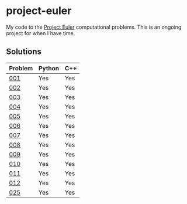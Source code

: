 # project-euler
My code to the [Project Euler](https://projecteuler.net) computational problems. This is an ongoing project for when I have time.

## Solutions
| Problem 	| Python 	| C++ 	|
|---------	|--------	|-----	|
| [001](001)       | Yes    	| Yes 	|
| [002](002)     	| Yes    	| Yes 	|
| [003](003)       | Yes     | Yes   |
| [004](004)       | Yes     | Yes   |
| [005](005)       | Yes     | Yes   |
| [006](006)       | Yes     | Yes   |
| [007](007)       | Yes     | Yes   |
| [008](008)       | Yes     | Yes    |
| [009](009)       | Yes      | Yes    |
| [010](010)       | Yes     | Yes    |
| [011](011)       | Yes     | Yes    |
| [012](012)       | Yes     | Yes    |
| [025](025)       | Yes     | Yes   |
